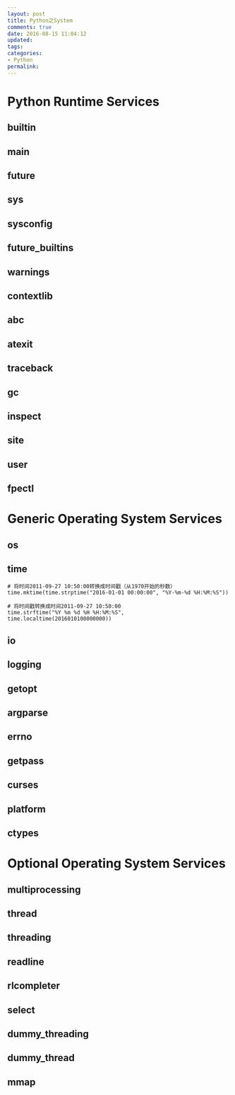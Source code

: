 ```yaml
---
layout: post
title: Python之System
comments: true
date: 2016-08-15 11:04:12
updated:
tags:
categories:
- Python
permalink:
---
```


# Python Runtime Services

## __builtin__

## __main__

## __future__

## sys

## sysconfig

## future_builtins

## warnings

## contextlib

## abc

## atexit

## traceback

## gc

## inspect

## site

## user

## fpectl

# Generic Operating System Services

## os

## time

    # 将时间2011-09-27 10:50:00转换成时间戳（从1970开始的秒数）
    time.mktime(time.strptime("2016-01-01 00:00:00", "%Y-%m-%d %H:%M:%S"))

    # 将时间戳转换成时间2011-09-27 10:50:00
    time.strftime("%Y %m %d %H %H:%M:%S", time.localtime(2016010100000000))

## io

## logging

## getopt

## argparse

## errno

## getpass

## curses

## platform

## ctypes

# Optional Operating System Services

## multiprocessing

## thread

## threading

## readline

## rlcompleter

## select

## dummy_threading

## dummy_thread

## mmap

